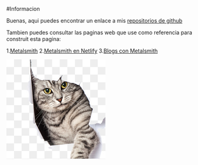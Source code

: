 #Informacion

Buenas, aqui puedes encontrar un enlace a mis [repositorios de github](https://github.com/Nixalde)

Tambien puedes consultar las paginas web que use como referencia para construit esta pagina:

1.[Metalsmith](http://www.metalsmith.io/)
2.[Metalsmith en Netlify](https://www.netlify.com/blog/2015/12/08/a-step-by-step-guide-metalsmith-on-netlify/)
3.[Blogs con Metalsmith](https://www.neustadt.fr/essays/crafting-a-simple-blog-with-metalsmith/)

![alt text](https://github.com/Nixalde/metalsmith-demo/blob/master/fb049143c0cf6c8a8b2a1f8486593cfc.png "gato 1")

